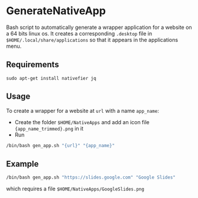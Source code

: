 # GenerateNativeApp
Bash script to automatically generate a wrapper application for a website on a 64 bits linux os. It creates a corresponding `.desktop` file in `$HOME/.local/share/applications` so that it appears in the applications menu.

## Requirements
`sudo apt-get install nativefier jq`

## Usage
To create a wrapper for a website at `url` with a name `app_name`:
- Create the folder `$HOME/NativeApps` and add an icon file `{app_name_trimmed}.png` in it
- Run
```bash
/bin/bash gen_app.sh "{url}" "{app_name}"
```

## Example
```bash
/bin/bash gen_app.sh "https://slides.google.com" "Google Slides"
```
which requires a file `$HOME/NativeApps/GoogleSlides.png`
